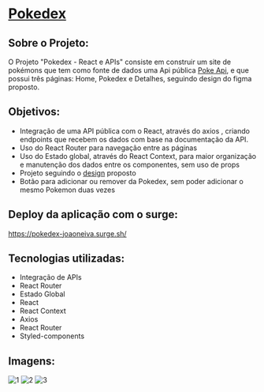 # [Pokedex](https://pokedex-joaoneiva.surge.sh/)

## Sobre o Projeto:
O Projeto "Pokedex - React e APIs" consiste em construir um site de pokémons que tem como fonte de dados uma Api pública [Poke Api](https://pokeapi.co/ "Poke Api"), e que possui três páginas: Home, Pokedex e Detalhes, seguindo design do figma proposto. 

## Objetivos:
- Integração de uma API pública com o React, através do axios , criando endpoints que recebem os dados com base na documentação da API. 
- Uso do React Router para navegação entre as páginas
- Uso do Estado global, através do React Context, para maior organização e manutenção dos dados entre os componentes, sem uso de props
- Projeto seguindo o [design](https://www.figma.com/file/KseyA2Ofghiek2Cy3ZaDre/Poked%C3%A9x?t=AEi3zEmWmarf1FbP-0 "design") proposto
- Botão para adicionar ou remover da Pokedex, sem poder adicionar o mesmo Pokemon duas vezes
  
## Deploy da aplicação com o surge:
https://pokedex-joaoneiva.surge.sh/

## Tecnologias utilizadas:
- Integração de APIs
- React Router
- Estado Global
- React
- React Context
- Axios
- React Router
- Styled-components

## Imagens:
![1](https://github.com/ojoaoneiva/projeto-react-apis/assets/122841627/7a94db7f-8c44-49bf-ba33-1a2b5bf60e04)
![2](https://github.com/ojoaoneiva/projeto-react-apis/assets/122841627/9c7fe9f9-3b21-4567-9e1e-f883a37a80ad)
![3](https://github.com/ojoaoneiva/projeto-react-apis/assets/122841627/2875031f-bc5b-4908-945e-e72f04081b7f)
